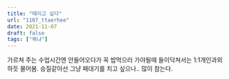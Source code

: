 ```yaml
---
title: "때리고 싶다"
url: "1107_ttaerhee"
date: 2021-11-07
draft: false
tags: ["뭐냐"]
---
```

가르쳐 주는 수업시간엔 안들어오다가 꼭 밥먹으러 가야될때 들이닥쳐서는 1:1개인과외하듯 물어봄. 승질같아선 그냥 패대기를 치고 싶으나.. 많이 참는다.
